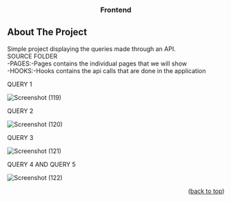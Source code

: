<!-- Improved compatibility of back to top link: See: https://github.com/othneildrew/Best-README-Template/pull/73 -->
<a name="readme-top"></a>

<!-- PROJECT LOGO -->
<br />
<div align="center">
  <h3 align="center">Frontend</h3>
</div>




<!-- ABOUT THE PROJECT -->
## About The Project
Simple project displaying the queries made through an API.<br/>
SOURCE FOLDER <br/>
-PAGES:-Pages contains the individual pages that we will show <br/>
-HOOKS:-Hooks contains the api calls that are done in the application<br/>




QUERY 1

![Screenshot (119)](https://user-images.githubusercontent.com/83553018/234665773-15d7ccd2-a1aa-4000-9e89-8fa600890124.png)



QUERY 2

![Screenshot (120)](https://user-images.githubusercontent.com/83553018/234665782-be5680f4-3138-4654-b390-096661e5f257.png)


QUERY 3

![Screenshot (121)](https://user-images.githubusercontent.com/83553018/234665793-1c916ef8-ef7a-43ad-85a6-d06923b43d36.png)

QUERY 4 AND QUERY 5

![Screenshot (122)](https://user-images.githubusercontent.com/83553018/234665818-ec1fde69-02d9-4f00-a12b-9d8a1101d720.png)




<p align="right">(<a href="#readme-top">back to top</a>)</p>

